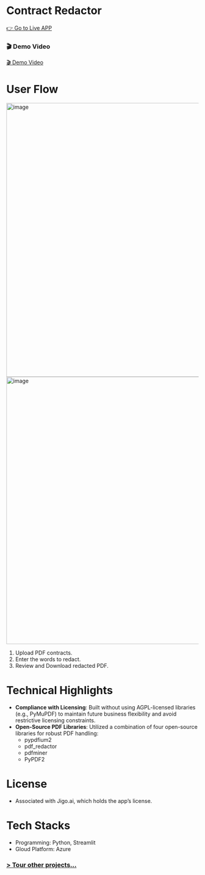 # Contract Redactor

[👉 Go to Live APP](https://wordredactor.azurewebsites.net/)

### 🎬 Demo Video

[🎬 Demo Video](https://github.com/user-attachments/assets/bedbd7e2-1654-4120-bfca-c23bc6c39526)

# User Flow
<img width="717" alt="image" src="https://github.com/user-attachments/assets/050a3d9f-2d72-4683-860b-d9aa25e0c053" />
<img width="700" alt="image" src="https://github.com/user-attachments/assets/9f03cf34-728e-4eaa-81cf-1f1ee56db851" />

1. Upload PDF contracts.
2. Enter the words to redact.
3. Review and Download redacted PDF.

# Technical Highlights
- **Compliance with Licensing**: Built without using AGPL-licensed libraries (e.g., PyMuPDF) to maintain future business flexibility and avoid restrictive licensing constraints.
- **Open-Source PDF Libraries**: Utilized a combination of four open-source libraries for robust PDF handling:
  - pypdfium2
  - pdf_redactor
  - pdfminer
  - PyPDF2

# License
- Associated with Jigo.ai, which holds the app’s license.

# Tech Stacks
- Programming: Python, Streamlit
- Gloud Platform: Azure

### [> Tour other projects...](https://github.com/hyunah-jung95#projects)
